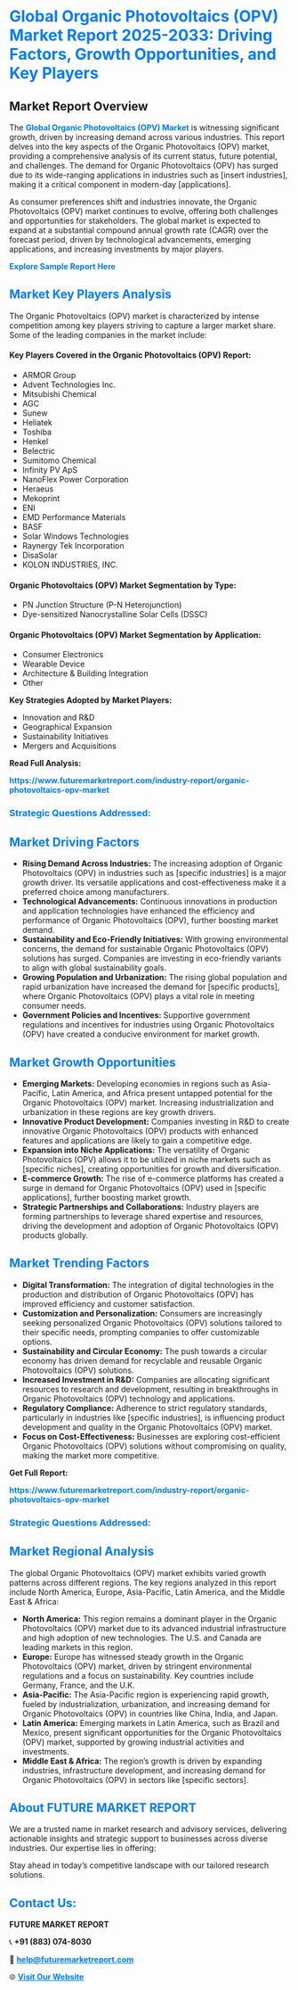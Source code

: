 <h1 style="color: #007BFF;">Global Organic Photovoltaics (OPV) Market Report 2025-2033: Driving Factors, Growth Opportunities, and Key Players</h1>

<section id="overview">
<h2>Market Report Overview</h2>
<p>The <a href="https://www.futuremarketreport.com/industry-report/organic-photovoltaics-opv-market" style="color: #007BFF; text-decoration: none;"><strong>Global Organic Photovoltaics (OPV) Market</strong></a> is witnessing significant growth, driven by increasing demand across various industries. This report delves into the key aspects of the Organic Photovoltaics (OPV) market, providing a comprehensive analysis of its current status, future potential, and challenges. The demand for Organic Photovoltaics (OPV) has surged due to its wide-ranging applications in industries such as [insert industries], making it a critical component in modern-day [applications].</p>
<p>As consumer preferences shift and industries innovate, the Organic Photovoltaics (OPV) market continues to evolve, offering both challenges and opportunities for stakeholders. The global market is expected to expand at a substantial compound annual growth rate (CAGR) over the forecast period, driven by technological advancements, emerging applications, and increasing investments by major players.</p>
</section>

<section id="overview">
<p><a href="https://www.futuremarketreport.com/request-sample/reportId=75822" style="color: #007BFF; text-decoration: none;"><strong>Explore Sample Report Here</strong></a></p>
</section>

<section id="key-players">
<h2 style="color: #007BFF;">Market Key Players Analysis</h2>
<p>The Organic Photovoltaics (OPV) market is characterized by intense competition among key players striving to capture a larger market share. Some of the leading companies in the market include:</p>
<h4>Key Players Covered in the Organic Photovoltaics (OPV) Report:</h4>
<ul><li>ARMOR Group</li><li>Advent Technologies Inc.</li><li>Mitsubishi Chemical</li><li>AGC</li><li>Sunew</li><li>Heliatek</li><li>Toshiba</li><li>Henkel</li><li>Belectric</li><li>Sumitomo Chemical</li><li>Infinity PV ApS</li><li>NanoFlex Power Corporation</li><li>Heraeus</li><li>Mekoprint</li><li>ENI</li><li>EMD Performance Materials</li><li>BASF</li><li>Solar Windows Technologies</li><li>Raynergy Tek Incorporation</li><li>DisaSolar</li><li>KOLON INDUSTRIES, INC.</li></ul>
<h4>Organic Photovoltaics (OPV) Market Segmentation by Type:</h4>
<ul><li>PN Junction Structure (P-N Heterojunction)</li><li>Dye-sensitized Nanocrystalline Solar Cells (DSSC)</li></ul>

<h4>Organic Photovoltaics (OPV) Market Segmentation by Application:</h4>
<ul><li>Consumer Electronics</li><li>Wearable Device</li><li>Architecture &amp; Building Integration</li><li>Other</li></ul>
<p><strong>Key Strategies Adopted by Market Players:</strong></p>
<ul>
<li>Innovation and R&D</li>
<li>Geographical Expansion</li>
<li>Sustainability Initiatives</li>
<li>Mergers and Acquisitions</li>
</ul>
</section>

<section>
<p><strong>Read Full Analysis: </strong></p><a href="https://www.futuremarketreport.com/industry-report/organic-photovoltaics-opv-market" style="color: #007BFF; text-decoration: none;"><strong>https://www.futuremarketreport.com/industry-report/organic-photovoltaics-opv-market</strong></a>
<h3 style="color: #007BFF;">Strategic Questions Addressed:</h3>
</section>

<section id="driving-factors">
<h2 style="color: #007BFF;">Market Driving Factors</h2>
<ul>
<li><strong>Rising Demand Across Industries:</strong> The increasing adoption of Organic Photovoltaics (OPV) in industries such as [specific industries] is a major growth driver. Its versatile applications and cost-effectiveness make it a preferred choice among manufacturers.</li>
<li><strong>Technological Advancements:</strong> Continuous innovations in production and application technologies have enhanced the efficiency and performance of Organic Photovoltaics (OPV), further boosting market demand.</li>
<li><strong>Sustainability and Eco-Friendly Initiatives:</strong> With growing environmental concerns, the demand for sustainable Organic Photovoltaics (OPV) solutions has surged. Companies are investing in eco-friendly variants to align with global sustainability goals.</li>
<li><strong>Growing Population and Urbanization:</strong> The rising global population and rapid urbanization have increased the demand for [specific products], where Organic Photovoltaics (OPV) plays a vital role in meeting consumer needs.</li>
<li><strong>Government Policies and Incentives:</strong> Supportive government regulations and incentives for industries using Organic Photovoltaics (OPV) have created a conducive environment for market growth.</li>
</ul>
</section>

<section id="growth-opportunities">
<h2 style="color: #007BFF;">Market Growth Opportunities</h2>
<ul>
<li><strong>Emerging Markets:</strong> Developing economies in regions such as Asia-Pacific, Latin America, and Africa present untapped potential for the Organic Photovoltaics (OPV) market. Increasing industrialization and urbanization in these regions are key growth drivers.</li>
<li><strong>Innovative Product Development:</strong> Companies investing in R&D to create innovative Organic Photovoltaics (OPV) products with enhanced features and applications are likely to gain a competitive edge.</li>
<li><strong>Expansion into Niche Applications:</strong> The versatility of Organic Photovoltaics (OPV) allows it to be utilized in niche markets such as [specific niches], creating opportunities for growth and diversification.</li>
<li><strong>E-commerce Growth:</strong> The rise of e-commerce platforms has created a surge in demand for Organic Photovoltaics (OPV) used in [specific applications], further boosting market growth.</li>
<li><strong>Strategic Partnerships and Collaborations:</strong> Industry players are forming partnerships to leverage shared expertise and resources, driving the development and adoption of Organic Photovoltaics (OPV) products globally.</li>
</ul>
</section>

<section id="trending-factors">
<h2 style="color: #007BFF;">Market Trending Factors</h2>
<ul>
<li><strong>Digital Transformation:</strong> The integration of digital technologies in the production and distribution of Organic Photovoltaics (OPV) has improved efficiency and customer satisfaction.</li>
<li><strong>Customization and Personalization:</strong> Consumers are increasingly seeking personalized Organic Photovoltaics (OPV) solutions tailored to their specific needs, prompting companies to offer customizable options.</li>
<li><strong>Sustainability and Circular Economy:</strong> The push towards a circular economy has driven demand for recyclable and reusable Organic Photovoltaics (OPV) solutions.</li>
<li><strong>Increased Investment in R&D:</strong> Companies are allocating significant resources to research and development, resulting in breakthroughs in Organic Photovoltaics (OPV) technology and applications.</li>
<li><strong>Regulatory Compliance:</strong> Adherence to strict regulatory standards, particularly in industries like [specific industries], is influencing product development and quality in the Organic Photovoltaics (OPV) market.</li>
<li><strong>Focus on Cost-Effectiveness:</strong> Businesses are exploring cost-efficient Organic Photovoltaics (OPV) solutions without compromising on quality, making the market more competitive.</li>
</ul>
</section>

<section>
<p><strong>Get Full Report: </strong></p><a href="https://www.futuremarketreport.com/industry-report/organic-photovoltaics-opv-market" style="color: #007BFF; text-decoration: none;"><strong>https://www.futuremarketreport.com/industry-report/organic-photovoltaics-opv-market</strong></a>
<h3 style="color: #007BFF;">Strategic Questions Addressed:</h3>
</section>


<section id="regional-analysis">
<h2 style="color: #007BFF;">Market Regional Analysis</h2>
<p>The global Organic Photovoltaics (OPV) market exhibits varied growth patterns across different regions. The key regions analyzed in this report include North America, Europe, Asia-Pacific, Latin America, and the Middle East & Africa:</p>
<ul>
<li><strong>North America:</strong> This region remains a dominant player in the Organic Photovoltaics (OPV) market due to its advanced industrial infrastructure and high adoption of new technologies. The U.S. and Canada are leading markets in this region.</li>
<li><strong>Europe:</strong> Europe has witnessed steady growth in the Organic Photovoltaics (OPV) market, driven by stringent environmental regulations and a focus on sustainability. Key countries include Germany, France, and the U.K.</li>
<li><strong>Asia-Pacific:</strong> The Asia-Pacific region is experiencing rapid growth, fueled by industrialization, urbanization, and increasing demand for Organic Photovoltaics (OPV) in countries like China, India, and Japan.</li>
<li><strong>Latin America:</strong> Emerging markets in Latin America, such as Brazil and Mexico, present significant opportunities for the Organic Photovoltaics (OPV) market, supported by growing industrial activities and investments.</li>
<li><strong>Middle East & Africa:</strong> The region’s growth is driven by expanding industries, infrastructure development, and increasing demand for Organic Photovoltaics (OPV) in sectors like [specific sectors].</li>
</ul>
</section>

<footer>
<h2 style="color: #007BFF;">About FUTURE MARKET REPORT</h2>
<p>We are a trusted name in market research and advisory services, delivering actionable insights and strategic support to businesses across diverse industries. Our expertise lies in offering:</p>

<p>Stay ahead in today’s competitive landscape with our tailored research solutions.</p>

<h2 style="color: #007BFF;">Contact Us:</h2>
<p><strong>FUTURE MARKET REPORT</strong></p>
<p>📞 <strong>+91 (883) 074-8030</strong></p>
<p>📧 <strong><a href="mailto:help@futuremarketreport.com" style="color: #007BFF;">help@futuremarketreport.com</a></strong></p>
<p>🌐 <strong><a href="https://www.futuremarketreport.com/" style="color: #007BFF;">Visit Our Website</a></strong></p>
</footer>